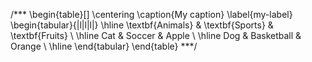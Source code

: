 /***
\begin{table}[]
\centering
\caption{My caption}
\label{my-label}
\begin{tabular}{|l|l|l|}
\hline
\textbf{Animals} & \textbf{Sports}  & \textbf{Fruits} \\ \hline
Cat     & Soccer     & Apple  \\ \hline
Dog     & Basketball & Orange \\ \hline
\end{tabular}
\end{table}
***/
